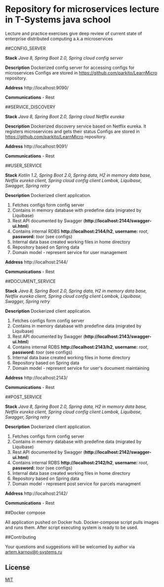 # Repository for microservices lecture in T-Systems java school

Lecture and practice exercises give deep review of current state of enterprise distributed computing a.k.a microservices

##CONFIG_SERVER

**Stack** 
*Java 8, Spring Boot 2.0, Spring cloud config server*

**Description** Dockerized config server for accessing configs for microservices
Configs are stored in https://github.com/parkito/LearnMicro repository.

**Address** http://localhost:9090/

**Communications** - Rest


##SERVICE_DISCOVERY

**Stack** 
*Java 8, Spring Boot 2.0, Spring cloud Netflix eureka*

**Description** Dockerized discovery service based on Netflix eureka. It registers microservices and gets their status
Configs are stored in https://github.com/parkito/LearnMicro repository.

**Address** http://localhost:9091/

**Communications** - Rest


##USER_SERVICE

**Stack** 
*Kotlin 1.2, Spring Boot 2.0, Spring data, H2 in memory data base, Netflix eureka client, Spring cloud config client
Lombok, Liquibase, Swagger, Spring retry*  

**Description** Dockerized client application.
 1) Fetches configs form config server
 2) Contains in memory database with predefine data (migrated by Liquibase)
 3) Rest API documented by Swagger (**http://localhost:2144/swagger-ui.html**)
 4) Contains internal RDBS **http://localhost:2144/h2**, **username:** *root*, **password:** *toor* (see configs)
 5) Internal data base created working files in home directory 
 6) Repository based on Spring data
 7) Domain model - represent service for user management

**Address** http://localhost:2144/

**Communications** - Rest

##DOCUMENT_SERVICE

**Stack** 
*Java 8, Spring Boot 2.0, Spring data, H2 in memory data base, Netflix eureka client, Spring cloud config client
Lombok, Liquibase, Swagger, Spring retry*  

**Description** Dockerized client application.
 1) Fetches configs form config server
 2) Contains in memory database with predefine data (migrated by Liquibase)
 3) Rest API documented by Swagger (**http://localhost:2143/swagger-ui.html**)
 4) Contains internal RDBS **http://localhost:2143/h2**, **username:** *root*, **password:** *toor* (see configs)
 5) Internal data base created working files in home directory 
 6) Repository based on Spring data
 7) Domain model - represent service for user's document maintaining

**Address** http://localhost:2143/

**Communications** - Rest

##POST_SERVICE

**Stack** 
*Java 8, Spring Boot 2.0, Spring data, H2 in memory data base, Netflix eureka client, Spring cloud config client
Lombok, Liquibase, Swagger, Spring retry*  

**Description** Dockerized client application.
 1) Fetches configs form config server
 2) Contains in memory database with predefine data (migrated by Liquibase)
 3) Rest API documented by Swagger (**http://localhost:2142/swagger-ui.html**)
 4) Contains internal RDBS **http://localhost:2142/h2**, **username:** *root*, **password:** *toor* (see configs)
 5) Internal data base created working files in home directory 
 6) Repository based on Spring data
 7) Domain model - represent post service for parcels managment

**Address** http://localhost:2142/

**Communications** - Rest

##Docker compose

All application pushed on Docker hub. Docker-compose script pulls images and runs them. After script executing system is ready to be used. 


##Contributing 

Your questions and suggestions will be welcomed by author via artem.karnov@t-systems.ru 

## License

[MIT](https://github.com/parkito/LearnMicro/blob/master/LICENSE)